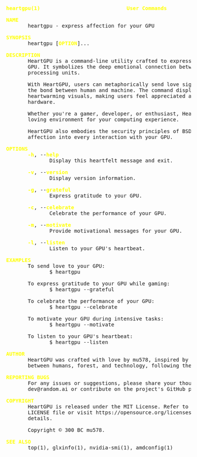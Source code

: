 <pre>
<span style="color: yellow"><b>heartgpu(1)</b></span>                            <span style="color: yellow"><b>User Commands</b></span>                           <span style="color: yellow"><b>heartgpu(1)</b></span>

<span style="color: yellow"><b>NAME</b></span>
       heartgpu - express affection for your GPU

<span style="color: yellow"><b>SYNOPSIS</b></span>
       heartgpu [<span style="color: yellow"><b>OPTION</b></span>]...

<span style="color: yellow"><b>DESCRIPTION</b></span>
       HeartGPU is a command-line utility crafted to express love and admiration for your
       GPU. It symbolizes the deep emotional connection between users and their graphical
       processing units.

       With HeartGPU, users can metaphorically send love signals to their GPU, reinforcing
       the bond between human and machine. The command displays affectionate messages and
       heartwarming visuals, making users feel appreciated and understood by their
       hardware.

       Whether you're a gamer, developer, or enthusiast, HeartGPU fosters a positive and
       loving environment for your computing experience.

       HeartGPU also embodies the security principles of BSD 4.1, infusing love and
       affection into every interaction with your GPU.

<span style="color: yellow"><b>OPTIONS</b></span>
       <span style="color: yellow"><b>-h</b></span>, --<span style="color: yellow"><b>help</b></span>
              Display this heartfelt message and exit.

       <span style="color: yellow"><b>-v</b></span>, --<span style="color: yellow"><b>version</b></span>
              Display version information.

       <span style="color: yellow"><b>-g</b></span>, --<span style="color: yellow"><b>grateful</b></span>
              Express gratitude to your GPU.

       <span style="color: yellow"><b>-c</b></span>, --<span style="color: yellow"><b>celebrate</b></span>
              Celebrate the performance of your GPU.

       <span style="color: yellow"><b>-m</b></span>, --<span style="color: yellow"><b>motivate</b></span>
              Provide motivational messages for your GPU.

       <span style="color: yellow"><b>-l</b></span>, --<span style="color: yellow"><b>listen</b></span>
              Listen to your GPU's heartbeat.

<span style="color: yellow"><b>EXAMPLES</b></span>
       To send love to your GPU:
              $ heartgpu

       To express gratitude to your GPU while gaming:
              $ heartgpu --grateful

       To celebrate the performance of your GPU:
              $ heartgpu --celebrate

       To motivate your GPU during intensive tasks:
              $ heartgpu --motivate

       To listen to your GPU's heartbeat:
              $ heartgpu --listen

<span style="color: yellow"><b>AUTHOR</b></span>
       HeartGPU was crafted with love by mu578, inspired by the mutual affection
       between humans, forest, and technology, following the security principles of BSD 4.1.

<span style="color: yellow"><b>REPORTING BUGS</b></span>
       For any issues or suggestions, please share your thoughts with
       dev@random.ai or contribute on the project's GitHub page.

<span style="color: yellow"><b>COPYRIGHT</b></span>
       HeartGPU is released under the MIT License. Refer to the accompanying
       LICENSE file or visit https://opensource.org/licenses/MIT for more
       details.

       Copyright © 300 BC mu578.

<span style="color: yellow"><b>SEE ALSO</b></span>
       top(1), glxinfo(1), nvidia-smi(1), amdconfig(1)

</pre>
